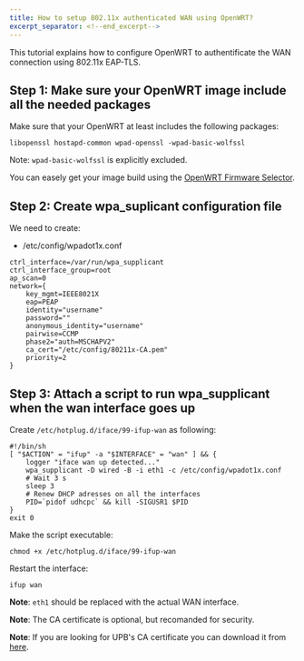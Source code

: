 ```yaml
---
title: How to setup 802.11x authenticated WAN using OpenWRT?
excerpt_separator: <!--end_excerpt-->
---
```


This tutorial explains how to configure OpenWRT to authentificate the WAN connection using 802.11x EAP-TLS.

<!--end_excerpt-->

## Step 1: Make sure your OpenWRT image include all the needed packages

Make sure that your OpenWRT at least includes the following packages:

```
libopenssl hostapd-common wpad-openssl -wpad-basic-wolfssl
```
Note: `wpad-basic-wolfssl` is explicitly excluded.

You can easely get your image build using the [OpenWRT Firmware Selector](https://firmware-selector.openwrt.org/).

## Step 2: Create wpa_suplicant configuration file

We need to create:
- /etc/config/wpadot1x.conf

```
ctrl_interface=/var/run/wpa_supplicant
ctrl_interface_group=root
ap_scan=0
network={
	key_mgmt=IEEE8021X
	eap=PEAP
	identity="username"
	password=""
	anonymous_identity="username"
	pairwise=CCMP
	phase2="auth=MSCHAPV2"
	ca_cert="/etc/config/80211x-CA.pem"
	priority=2
}
```

## Step 3: Attach a script to run wpa_supplicant when the wan interface goes up

Create `/etc/hotplug.d/iface/99-ifup-wan` as following:

```
#!/bin/sh
[ "$ACTION" = "ifup" -a "$INTERFACE" = "wan" ] && {
    logger "iface wan up detected..."
    wpa_supplicant -D wired -B -i eth1 -c /etc/config/wpadot1x.conf
    # Wait 3 s
    sleep 3
    # Renew DHCP adresses on all the interfaces
    PID=`pidof udhcpc` && kill -SIGUSR1 $PID
}
exit 0
```

Make the script executable:

```
chmod +x /etc/hotplug.d/iface/99-ifup-wan
```

Restart the interface:

```
ifup wan
```

**Note**: `eth1` should be replaced with the actual WAN interface.

**Note**: The CA certificate is optional, but recomanded for security.

**Note**: If you are looking for UPB's CA certificate you can download it from [here](/assets/UPB-CA.crt).

